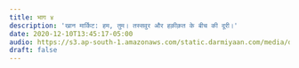 ```yaml
---
title: भाग ४
description: 'खान मार्किट: हम, तुम। तस्सवुर और हक़ीक़त के बीच की दूरी।'
date: 2020-12-10T13:45:17-05:00
audio: https://s3.ap-south-1.amazonaws.com/static.darmiyaan.com/media/darmiyaan-episode-4.mp3
draft: false
---
```


